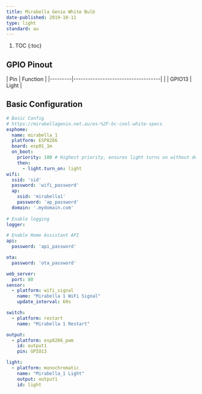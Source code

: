 ```yaml
---
title: Mirabella Genio White Bulb
date-published: 2019-10-11
type: light
standard: au
---
```


1. TOC
{:toc}

## GPIO Pinout

| Pin     | Function                           |
|---------|------------------------------------|          |
| GPIO13  | Light                              |

## Basic Configuration

```yaml
# Basic Config
# https://mirabellagenio.net.au/es-%2F-bc-cool-white-specs
esphome:
  name: mirabella_1
  platform: ESP8266
  board: esp01_1m
  on_boot:
    priority: 100 # Highest priority, ensures light turns on without delay.
    then:
      - light.turn_on: light
wifi:
  ssid: 'sid'
  password: 'wifi_password'
  ap:
    ssid: 'mirabella1'
    password: 'ap_password'
  domain: '.mydomain.com'
  
# Enable logging
logger:

# Enable Home Assistant API
api:
  password: 'api_password'

ota:
  password: 'ota_password'

web_server:
  port: 80
sensor:
  - platform: wifi_signal
    name: "Mirabella 1 WiFi Signal"
    update_interval: 60s

switch:
  - platform: restart
    name: "Mirabella 1 Restart"

output:
  - platform: esp8266_pwm
    id: output1
    pin: GPIO13

light:
  - platform: monochromatic
    name: "Mirabella_1 Light"
    output: output1
    id: light
```
